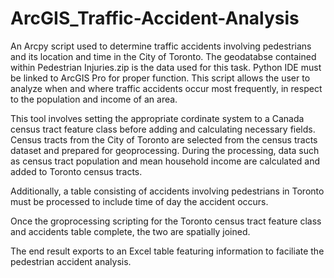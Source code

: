 # ArcGIS_Traffic-Accident-Analysis
An Arcpy script used to determine traffic accidents involving pedestrians and its location and time in the City of Toronto. 
The geodatabse contained within Pedestrian Injuries.zip is the data used for this task. Python IDE must be linked to ArcGIS Pro for proper function.
This script allows the user to analyze when and where traffic accidents occur most frequently, in respect to the population and income of an area. 

This tool involves setting the appropriate cordinate system to a Canada census tract feature class before adding and calculating necessary fields. 
Census tracts from the City of Toronto are selected from the census tracts dataset and prepared for geoprocessing.
During the processing, data such as census tract population and mean household income are calculated and added to Toronto census tracts. 

Additionally, a table consisting of accidents involving pedestrians in Toronto must be processed to include time of day the accident occurs. 

Once the groprocessing scripting for the Toronto census tract feature class and accidents table complete, the two are spatially joined.  

The end result exports to an Excel table featuring information to faciliate the pedestrian accident analysis. 
